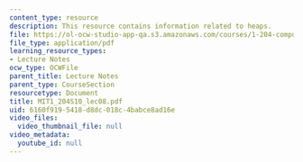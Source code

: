 ```yaml
---
content_type: resource
description: This resource contains information related to heaps.
file: https://ol-ocw-studio-app-qa.s3.amazonaws.com/courses/1-204-computer-algorithms-in-systems-engineering-spring-2010/6160f9195418d8dc018c4babce8ad16e_MIT1_204S10_lec08.pdf
file_type: application/pdf
learning_resource_types:
- Lecture Notes
ocw_type: OCWFile
parent_title: Lecture Notes
parent_type: CourseSection
resourcetype: Document
title: MIT1_204S10_lec08.pdf
uid: 6160f919-5418-d8dc-018c-4babce8ad16e
video_files:
  video_thumbnail_file: null
video_metadata:
  youtube_id: null
---
```

